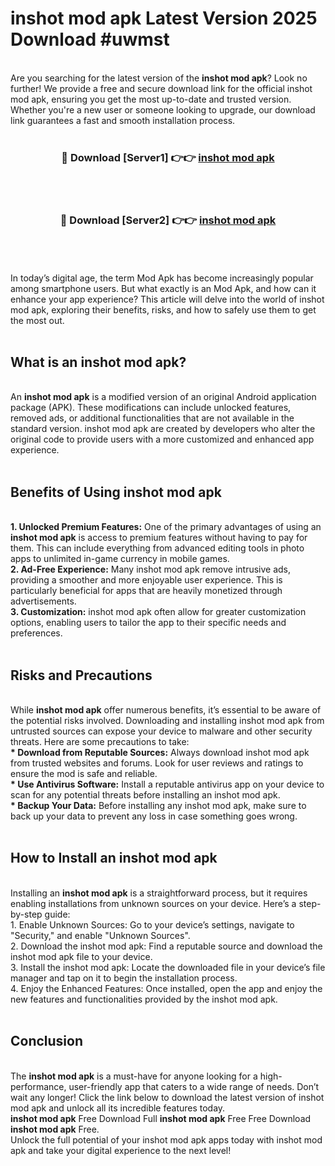 # inshot mod apk Latest Version 2025 Download #uwmst<br>
<br>
Are you searching for the latest version of the <strong>inshot mod apk</strong>? Look no further! We provide a free and secure download link for the official inshot mod apk, ensuring you get the most up-to-date and trusted version. Whether you're a new user or someone looking to upgrade, our download link guarantees a fast and smooth installation process.
<br>
<br>
<div align="center">
<h3>🔴 Download [Server1] 👉👉 <a href="https://modyolo.store/inshot_mod_apk">inshot mod apk</a></h3><br>
<br>
<h3>🔴 Download [Server2] 👉👉 <a href="https://modyolo.store/=inshot_mod_apk">inshot mod apk</a></h3><br>
</div>
<br>
<br>
In today’s digital age, the term Mod Apk has become increasingly popular among smartphone users. But what exactly is an Mod Apk, and how can it enhance your app experience? This article will delve into the world of inshot mod apk, exploring their benefits, risks, and how to safely use them to get the most out.
<br>
<br>
<h2>What is an inshot mod apk?</h2>
<br>
An <strong>inshot mod apk</strong> is a modified version of an original Android application package (APK). These modifications can include unlocked features, removed ads, or additional functionalities that are not available in the standard version. inshot mod apk are created by developers who alter the original code to provide users with a more customized and enhanced app experience.
<br>
<br>
<h2>Benefits of Using inshot mod apk</h2>
<br>
<strong> 1. Unlocked Premium Features:</strong> One of the primary advantages of using an <strong>inshot mod apk</strong> is access to premium features without having to pay for them. This can include everything from advanced editing tools in photo apps to unlimited in-game currency in mobile games.
<br>
<strong> 2. Ad-Free Experience:</strong> Many inshot mod apk remove intrusive ads, providing a smoother and more enjoyable user experience. This is particularly beneficial for apps that are heavily monetized through advertisements.
<br>
<strong> 3. Customization:</strong> inshot mod apk often allow for greater customization options, enabling users to tailor the app to their specific needs and preferences.
<br>
<br>
<h2>Risks and Precautions</h2>
<br>
While <strong>inshot mod apk</strong> offer numerous benefits, it’s essential to be aware of the potential risks involved. Downloading and installing inshot mod apk from untrusted sources can expose your device to malware and other security threats. Here are some precautions to take:
<br>
<strong> * Download from Reputable Sources:</strong> Always download inshot mod apk from trusted websites and forums. Look for user reviews and ratings to ensure the mod is safe and reliable.
<br>
<strong> * Use Antivirus Software:</strong> Install a reputable antivirus app on your device to scan for any potential threats before installing an inshot mod apk.
<br>
<strong> * Backup Your Data:</strong> Before installing any inshot mod apk, make sure to back up your data to prevent any loss in case something goes wrong.
<br>
<br>
<h2>How to Install an inshot mod apk</h2>
<br>
Installing an <strong>inshot mod apk</strong> is a straightforward process, but it requires enabling installations from unknown sources on your device. Here’s a step-by-step guide:
<br>
 1. Enable Unknown Sources: Go to your device’s settings, navigate to "Security," and enable "Unknown Sources".
<br>
 2. Download the inshot mod apk: Find a reputable source and download the inshot mod apk file to your device.
<br>
 3. Install the inshot mod apk: Locate the downloaded file in your device’s file manager and tap on it to begin the installation process.
<br>
 4. Enjoy the Enhanced Features: Once installed, open the app and enjoy the new features and functionalities provided by the inshot mod apk.
<br>
<br>
<h2><strong>Conclusion</strong></h2>
<br>
The <strong>inshot mod apk</strong> is a must-have for anyone looking for a high-performance, user-friendly app that caters to a wide range of needs. Don’t wait any longer! Click the link below to download the latest version of inshot mod apk and unlock all its incredible features today.
<br>
<strong>inshot mod apk</strong> Free Download Full <strong>inshot mod apk</strong> Free Free Download <strong>inshot mod apk</strong> Free.
<br>
Unlock the full potential of your inshot mod apk apps today with inshot mod apk and take your digital experience to the next level!

